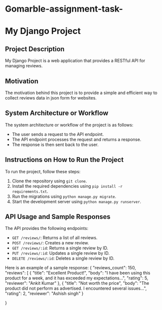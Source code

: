# Gomarble-assignment-task-


# My Django Project

## Project Description

My Django Project is a web application that provides a RESTful API for managing reviews. 

## Motivation

The motivation behind this project is to provide a simple and efficient way to collect reviews data in json form for websites.

## System Architecture or Workflow

The system architecture or workflow of the project is as follows:

* The user sends a request to the API endpoint.
* The API endpoint processes the request and returns a response.
* The response is then sent back to the user.

## Instructions on How to Run the Project

To run the project, follow these steps:

1. Clone the repository using `git clone`.
2. Install the required dependencies using `pip install -r requirements.txt`.
3. Run the migrations using `python manage.py migrate`.
4. Start the development server using `python manage.py runserver`.

## API Usage and Sample Responses

The API provides the following endpoints:

* `GET /reviews/`: Returns a list of all reviews.
* `POST /reviews/`: Creates a new review.
* `GET /reviews/:id`: Returns a single review by ID.
* `PUT /reviews/:id`: Updates a single review by ID.
* `DELETE /reviews/:id`: Deletes a single review by ID.

Here is an example of a sample response:
{
  "reviews_count": 150,
  "reviews": [
    {
      "title": "Excellent Product!",
      "body": "I have been using this product for a week, and it has exceeded my expectations...",
      "rating": 5,
      "reviewer": "Ankit Kumar"
    },
    {
      "title": "Not worth the price",
      "body": "The product did not perform as advertised. I encountered several issues...",
      "rating": 2,
      "reviewer": "Ashish singh"
    }
   
}
